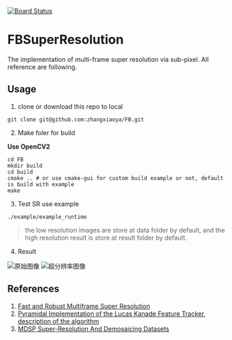 [![Board Status](https://zhangxiaoya1989.visualstudio.com/6c7ceafb-920b-48d9-9e3a-7cd936385321/a7b61938-c61f-4b06-91e3-71fbb8ac64ec/_apis/work/boardbadge/62cc233f-3d09-4ab1-a549-abf8ad4fe3f6)](https://zhangxiaoya1989.visualstudio.com/6c7ceafb-920b-48d9-9e3a-7cd936385321/_boards/board/t/a7b61938-c61f-4b06-91e3-71fbb8ac64ec/Microsoft.RequirementCategory)
# FBSuperResolution

The implementation of multi-frame super resolution via sub-pixel. All reference are following.

## Usage

1. clone or download this repo to local
```
git clone git@github.com:zhangxiaoya/FB.git
```
2. Make foler for build

**Use OpenCV2**

```
cd FB
mkdir build
cd build
cmake .. # or use cmake-gui for custom build example or not, default is build with example
make
```
3. Test SR use example
```
./example/example_runtime
```
> the low resolution images are store at data folder by default, and the high resolution result is store at result folder by default.

4. Result

![原始图像](https://github.com/zhangxiaoya/FB/blob/master/data/eia/000000.png)
![超分辨率图像](https://github.com/zhangxiaoya/FB/blob/master/result/eia_4*4_result_00.png)

## References

1. [Fast and Robust Multiframe Super Resolution](https://www.semanticscholar.org/paper/Fast-and-robust-multiframe-super-resolution-Farsiu-Robinson/61997bb7d5a041353582599caf52fd5014cf60cb)
2. [Pyramidal Implementation of the Lucas Kanade Feature Tracker, description of the algorithm](http://robots.stanford.edu/cs223b04/algo_tracking.pdf)
3. [MDSP Super-Resolution And Demosaicing Datasets](https://users.soe.ucsc.edu/~milanfar/software/sr-datasets.html)

